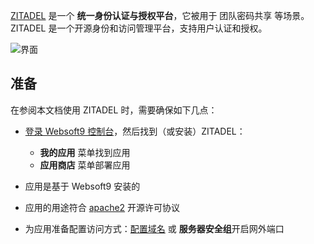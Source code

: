 [ZITADEL](https://zitadel.com/) 是一个 **统一身份认证与授权平台**，它被用于 团队密码共享  等场景。ZITADEL 是一个开源身份和访问管理平台，支持用户认证和授权。


![界面](https://libs.websoft9.com/Websoft9/DocsPicture/zh/zitadel/zitadel-gui-websoft9.png)


## 准备

在参阅本文档使用 ZITADEL 时，需要确保如下几点：

- [登录 Websoft9 控制台](./login-console)，然后找到（或安装）ZITADEL：
  - **我的应用** 菜单找到应用 
  - **应用商店** 菜单部署应用

- 应用是基于 Websoft9 安装的


- 应用的用途符合 [apache2](https://opensource.org/licenses/Apache-2.0) 开源许可协议


- 为应用准备配置访问方式：[配置域名](./domain-set) 或 **服务器安全组**开启网外端口